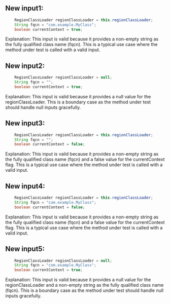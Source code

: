 ## New input1:
```java
    RegionClassLoader regionClassLoader = this.regionClassLoader;
    String fqcn = "com.example.MyClass";
    boolean currentContext = true;
```
Explanation: This input is valid because it provides a non-empty string as the fully qualified class name (fqcn). This is a typical use case where the method under test is called with a valid input.

## New input2:
```java
    RegionClassLoader regionClassLoader = null;
    String fqcn = "";
    boolean currentContext = true;
```
Explanation: This input is valid because it provides a null value for the regionClassLoader. This is a boundary case as the method under test should handle null inputs gracefully.

## New input3:
```java
    RegionClassLoader regionClassLoader = this.regionClassLoader;
    String fqcn = "";
    boolean currentContext = false;
```
Explanation: This input is valid because it provides a non-empty string as the fully qualified class name (fqcn) and a false value for the currentContext flag. This is a typical use case where the method under test is called with a valid input.

## New input4:
```java
    RegionClassLoader regionClassLoader = this.regionClassLoader;
    String fqcn = "com.example.MyClass";
    boolean currentContext = false;
```
Explanation: This input is valid because it provides a non-empty string as the fully qualified class name (fqcn) and a false value for the currentContext flag. This is a typical use case where the method under test is called with a valid input.

## New input5:
```java
    RegionClassLoader regionClassLoader = null;
    String fqcn = "com.example.MyClass";
    boolean currentContext = true;
```
Explanation: This input is valid because it provides a null value for the regionClassLoader and a non-empty string as the fully qualified class name (fqcn). This is a boundary case as the method under test should handle null inputs gracefully.
